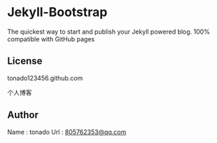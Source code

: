 # Jekyll-Bootstrap

The quickest way to start and publish your Jekyll powered blog. 100% compatible with GitHub pages

## License

tonado123456.github.com

个人博客

## Author

  Name : tonado
  Url  : [805762353@qq.com](http://user.qzone.qq.com/805762353/infocenter)
